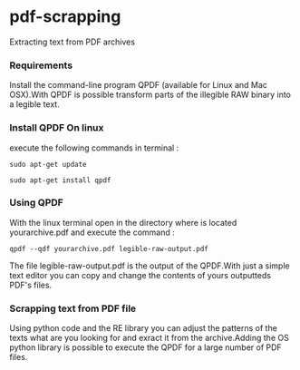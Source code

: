 # pdf-scrapping
Extracting text from PDF archives


### Requirements
 
 Install the command-line program QPDF (available for Linux and Mac OSX).With QPDF is possible transform parts of the illegible RAW binary into a legible text.


### Install QPDF On linux 

execute the following commands in terminal :

`sudo apt-get update`

`sudo apt-get install qpdf`


### Using QPDF 

With the linux terminal open in the directory where is located yourarchive.pdf and execute the command :

`qpdf --qdf yourarchive.pdf legible-raw-output.pdf`

 The file legible-raw-output.pdf is the output of the QPDF.With just a simple text editor you can copy and change the contents of yours outputteds PDF's files.
 
### Scrapping text from PDF file

Using python code and the RE library you can adjust the patterns of the texts what are you looking for and exract it from the archive.Adding the OS python library is possible to execute the QPDF for a large number of PDF files.
